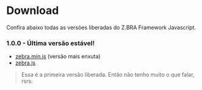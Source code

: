 # Download
Confira abaixo todas as versões liberadas do Z.BRA Framework Javascript.

### 1.0.0 - Última versão estável!

* [zebra.min.js](https://cdn.rawgit.com/zbraestudio/zbra.framework.javascript/v1.0.0/dist/zbra.js) (versão mais enxuta)
* [zebra.js](https://cdn.rawgit.com/zbraestudio/zbra.framework.javascript/v1.0.0/dist/zbra.min.js)

> Essa é a primeira versão liberada. Então não tenho muito o que falar, rsrs.
